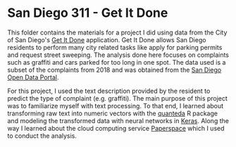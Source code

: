 # San Diego 311 - Get It Done



This folder contains the materials for a project I did using data from the City of San Diego's [Get It Done](https://www.sandiego.gov/get-it-done) application. Get It Done allows San Diego residents to perform many city related tasks like apply for parking permits and request street sweeping. The analysis done here focuses on complaints such as graffiti and cars parked for too long in one spot. The data used is a subset of the complaints from 2018 and was obtained from the [San Diego Open Data Portal](https://data.sandiego.gov).

For this project, I used the text description provided by the resident to predict the type of complaint (e.g. graffiti). The main purpose of this project was to familiarize myself with text processing. To that end, I learned about transforming raw text into numeric vectors with the [quanteda](https://quanteda.io) R package and modeling the transformed data with neural networks in [Keras](https://keras.io). Along the way I learned about the cloud computing service [Paperspace](https://www.paperspace.com) which I used to conduct the analysis.


